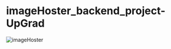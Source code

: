 # imageHoster_backend_project-UpGrad

![imageHoster](https://user-images.githubusercontent.com/61626607/119570980-6d52fd00-bdce-11eb-9f51-c62395be6ae1.png)
